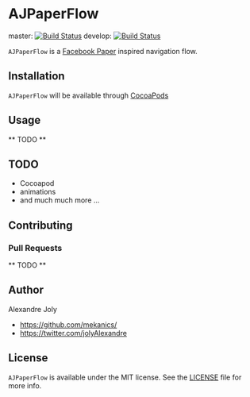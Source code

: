 # AJPaperFlow

master: [![Build Status](https://travis-ci.org/mekanics/AJPaperFlow.svg?branch=master)](https://travis-ci.org/mekanics/AJPaperFlow)
develop: [![Build Status](https://travis-ci.org/mekanics/AJPaperFlow.svg?branch=develop)](https://travis-ci.org/mekanics/AJPaperFlow)

`AJPaperFlow` is a [Facebook Paper](http://facebook.com/paper) inspired navigation flow. 

## Installation

`AJPaperFlow` will be available through [CocoaPods](http://cocoapods.org)

## Usage 

** TODO **

## TODO

 - Cocoapod
 - animations
 - and much much more ... 

## Contributing
### Pull Requests
** TODO **

## Author

Alexandre Joly

 - https://github.com/mekanics/
 - https://twitter.com/jolyAlexandre

## License

`AJPaperFlow` is available under the MIT license. See the [LICENSE](LICENSE) file for more info.
